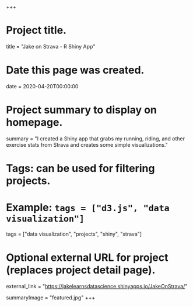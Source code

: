 +++
# Project title.
title = "Jake on Strava - R Shiny App"

# Date this page was created.
date = 2020-04-20T00:00:00

# Project summary to display on homepage.
summary = "I created a Shiny app that grabs my running, riding, and other exercise stats from Strava and creates some simple visualizations."

# Tags: can be used for filtering projects.
# Example: `tags = ["d3.js", "data visualization"]`
tags = ["data visualization", "projects", "shiny", "strava"]

# Optional external URL for project (replaces project detail page).
external_link = "https://jakelearnsdatascience.shinyapps.io/JakeOnStrava/"

summaryImage = "featured.jpg"
+++
